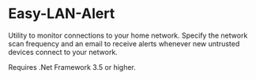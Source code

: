 # Easy-LAN-Alert
Utility to monitor connections to your home network. Specify the network scan frequency and an email to receive alerts whenever new untrusted devices connect to your network.

Requires .Net Framework 3.5 or higher.
